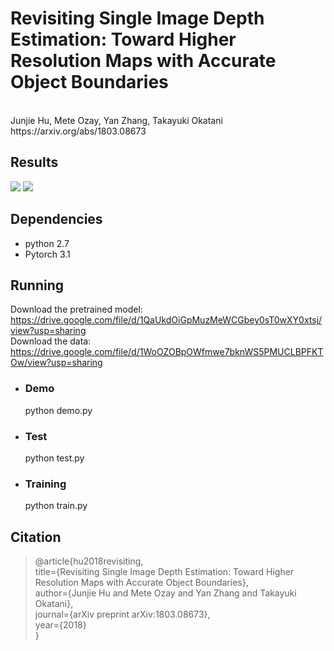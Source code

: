 # Revisiting Single Image Depth Estimation: Toward Higher Resolution Maps with Accurate Object Boundaries
<br>
Junjie Hu, Mete Ozay, Yan Zhang, Takayuki Okatani https://arxiv.org/abs/1803.08673

Results
-
![](https://github.com/junjH/Revisiting_Single_Depth_Estimation/raw/master/examples/example.png)
![](https://github.com/junjH/Revisiting_Single_Depth_Estimation/raw/master/examples/results.png)


Dependencies
-
+ python 2.7<br>
+ Pytorch 3.1<br>

Running
-

Download the pretrained model:
https://drive.google.com/file/d/1QaUkdOiGpMuzMeWCGbey0sT0wXY0xtsj/view?usp=sharing<br>
Download the data:
https://drive.google.com/file/d/1WoOZOBpOWfmwe7bknWS5PMUCLBPFKTOw/view?usp=sharing<br>
+ ### Demo<br>
  python demo.py<br>
+ ### Test<br>
  python test.py<br>
+ ### Training<br>
  python train.py<br>

Citation
-
>@article{hu2018revisiting,<br>
title={Revisiting Single Image Depth Estimation: Toward Higher Resolution Maps with Accurate Object Boundaries},<br>
author={Junjie Hu and Mete Ozay and Yan Zhang and Takayuki Okatani},<br>
journal={arXiv preprint arXiv:1803.08673},<br>
year={2018}<br>
}
